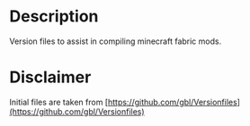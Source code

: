 # Description
Version files to assist in compiling minecraft fabric mods.

# Disclaimer
Initial files are taken from [https://github.com/gbl/Versionfiles](https://github.com/gbl/Versionfiles)
